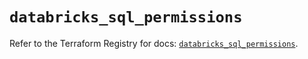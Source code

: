 # `databricks_sql_permissions`

Refer to the Terraform Registry for docs: [`databricks_sql_permissions`](https://registry.terraform.io/providers/databricks/databricks/1.68.0/docs/resources/sql_permissions).
